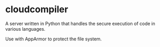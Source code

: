 cloudcompiler
=============

A server written in Python that handles the secure execution of code in various languages.

Use with AppArmor to protect the file system. 
